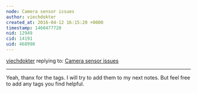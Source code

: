 ```yaml
---
node: Camera sensor issues
author: viechdokter
created_at: 2016-04-12 16:15:20 +0000
timestamp: 1460477720
nid: 12949
cid: 14191
uid: 468990
---
```




[viechdokter](../profile/viechdokter) replying to: [Camera sensor issues](../notes/viechdokter/04-09-2016/camera-sensor-issues)

----
Yeah, thanx for the tags. I will try to add them to my next notes. But feel free to add any tags you find helpful.